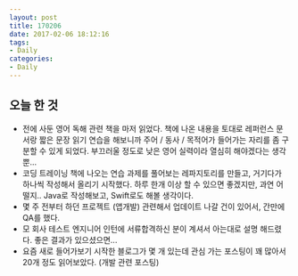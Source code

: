 ```yaml
---
layout: post
title: 170206
date: 2017-02-06 18:12:16
tags:
- Daily
categories:
- Daily
---
```


## 오늘 한 것
* 전에 사둔 영어 독해 관련 책을 마저 읽었다. 책에 나온 내용을 토대로 레퍼런스 문서랑 짧은 문장 읽기 연습을 해보니까 주어 / 동사 / 목적어가 들어가는 자리를 좀 구분할 수 있게 되었다. 부끄러울 정도로 낮은 영어 실력이라 열심히 해야겠다는 생각뿐...
* 코딩 트레이닝 책에 나오는 연습 과제를 풀어보는 레파지토리를 만들고, 거기다가 하나씩 작성해서 올리기 시작했다. 하루 한개 이상 할 수 있으면 좋겠지만, 과연 어떨지..
Java로 작성해보고, Swift로도 해볼 생각이다.
* 몇 주 전부터 하던 프로젝트 (앱개발) 관련해서 업데이트 나갈 건이 있어서, 간만에 QA를 했다.
* 모 회사 테스트 엔지니어 인턴에 서류합격하신 분이 계셔서 아는대로 설명 해드렸다. 좋은 결과가 있으셨으면...
* 요즘 새로 들어가보기 시작한 블로그가 몇 개 있는데 관심 가는 포스팅이 꽤 많아서 20개 정도 읽어보았다. (개발 관련 포스팅)
